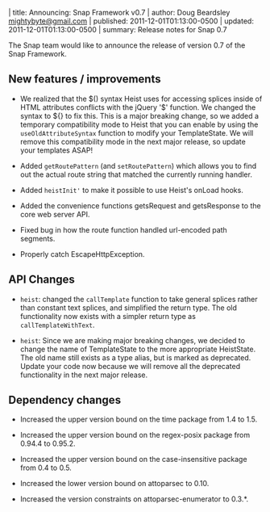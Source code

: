 | title: Announcing: Snap Framework v0.7
| author: Doug Beardsley <mightybyte@gmail.com>
| published: 2011-12-01T01:13:00-0500
| updated: 2011-12-01T01:13:00-0500
| summary: Release notes for Snap 0.7

The Snap team would like to announce the release of version 0.7 of the Snap
Framework.  

## New features / improvements

  - We realized that the \$() syntax Heist uses for accessing splices inside
    of HTML attributes conflicts with the jQuery '$' function.  We changed the
    syntax to ${} to fix this.  This is a major breaking change, so we added a
    temporary compatibility mode to Heist that you can enable by using the
    `useOldAttributeSyntax` function to modify your TemplateState.  We will
    remove this compatibility mode in the next major release, so update your
    templates ASAP!

  - Added `getRoutePattern` (and `setRoutePattern`) which allows you to find
    out the actual route string that matched the currently running handler.

  - Added `heistInit'` to make it possible to use Heist's onLoad hooks.

  - Added the convenience functions getsRequest and getsResponse to the core
    web server API.

  - Fixed bug in how the route function handled url-encoded path segments.

  - Properly catch EscapeHttpException.


## API Changes

  - `heist`: changed the `callTemplate` function to take general splices
    rather than constant text splices, and simplified the return type.  The
    old functionality now exists with a simpler return type as
    `callTemplateWithText`.

  - `heist`: Since we are making major breaking changes, we decided to change
    the name of TemplateState to the more appropriate HeistState.  The old
    name still exists as a type alias, but is marked as deprecated.  Update
    your code now because we will remove all the deprecated functionality in
    the next major release.


## Dependency changes

  - Increased the upper version bound on the time package from 1.4 to 1.5.

  - Increased the upper version bound on the regex-posix package from 0.94.4
    to 0.95.2.

  - Increased the upper version bound on the case-insensitive package from 0.4
    to 0.5.

  - Increased the lower version bound on attoparsec to 0.10.

  - Increased the version constraints on attoparsec-enumerator to 0.3.*.

